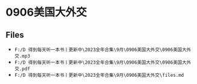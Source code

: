 # 0906美国大外交

## Files

- `F:/D 得到每天听一本书丨更新中\2023全年合集\9月\0906美国大外交\0906美国大外交.mp3`
- `F:/D 得到每天听一本书丨更新中\2023全年合集\9月\0906美国大外交\0906美国大外交.pdf`
- `F:/D 得到每天听一本书丨更新中\2023全年合集\9月\0906美国大外交\files.md`
